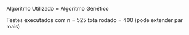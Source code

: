 Algoritmo Utilizado = Algoritmo Genético

Testes executados com n = 525
tota rodado = 400 (pode extender par mais)
